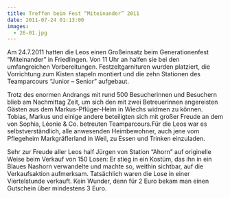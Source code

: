 ```yaml
---
title: Treffen beim Fest “Miteinander” 2011
date: 2011-07-24 01:13:00
images:
  - 26-01.jpg
---
```


Am 24.7.2011 hatten die Leos einen Großeinsatz beim Generationenfest “Miteinander” in Friedlingen. Von 11 Uhr an halfen sie bei den umfangreichen Vorbereitungen. Festzeltgarnituren wurden platziert, die Vorrichtung zum Kisten stapeln montiert und die zehn Stationen des Teamparcours “Junior – Senior” aufgebaut.

Trotz des enormen Andrangs mit rund 500 Besucherinnen und Besuchern blieb am Nachmittag Zeit, um sich den mit zwei Betreuerinnen angereisten Gästen aus dem Markus-Pflüger-Heim in Wiechs widmen zu können. Tobias, Markus und einige andere beteiligten sich mit großer Freude an dem von Sophia, Léonie & Co. betreuten Teamparcours.Für die Leos war es selbstverständlich, alle anwesenden Heimbewohner, auch jene vom Pflegeheim Markgräflerland in Weil, zu Essen und Trinken einzuladen.

Sehr zur Freude aller Leos half Jürgen von Station “Ahorn” auf originelle Weise beim Verkauf von 150 Losen: Er stieg in ein Kostüm, das ihn in ein Blaues Nashorn verwandelte und machte so, weithin sichtbar, auf die Verkaufsaktion aufmerksam. Tatsächlich waren die Lose in einer Viertelstunde verkauft. Kein Wunder, denn für 2 Euro bekam man einen Gutschein über mindestens 3 Euro.
